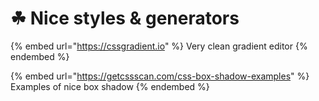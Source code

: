# ☘ Nice styles & generators

{% embed url="https://cssgradient.io" %}
Very clean gradient editor
{% endembed %}

{% embed url="https://getcssscan.com/css-box-shadow-examples" %}
Examples of nice box shadow
{% endembed %}
